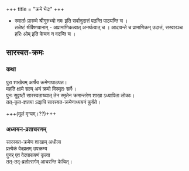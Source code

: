 +++
title = "क्रमे भेदः"
+++

- स्मार्ताः प्रारम्भे श्रीगुरुभ्यो नमः इति सर्वानुदात्तं पठन्ति पाठयन्ति च ।  
  तन्नेष्टं श्रीवैष्णवानाम् - अप्रामाणिकत्वात् अनर्थत्वात् च । आदावन्ते च प्रामाणिकम् उदात्तं, सस्वारञ्च हरिः ओम् इति केचन न वदन्ति च ।

## सारस्वत-क्रमः
### कथा
पुरा शाखेयम् आर्षेय क्रमेणापाठ्यत।  
महति क्षामे सत्य् अयं क्रमो विस्मृतः सर्वैः।  
पुनः सुवृष्टौ सारस्वताख्यात् तेन स्मृतेन क्रमान्तरेण शाखा ऽध्यापिता लोकाः।  
तत्-कृत-ज्ञतया ऽद्यापि सारस्वत-क्रमेणाध्ययनं कुर्वते।

+++(मूलं मृग्यम्।??)+++

### अध्ययन-व्रताचरणम्
सारस्वत-क्रमेण शाखाम् अधीत्य  
प्रत्येकं वेदव्रतम् उपक्रम्य  
पुनर् एव वेदपारायणं कृत्वा  
तत्-तद्-व्रतोत्सर्गम् आचरन्ति केचित्। 

